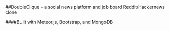 ##DoubleClique - a social news platform and job board
Reddit/Hackernews clone

####Built with Meteor.js, Bootstrap, and MongoDB
